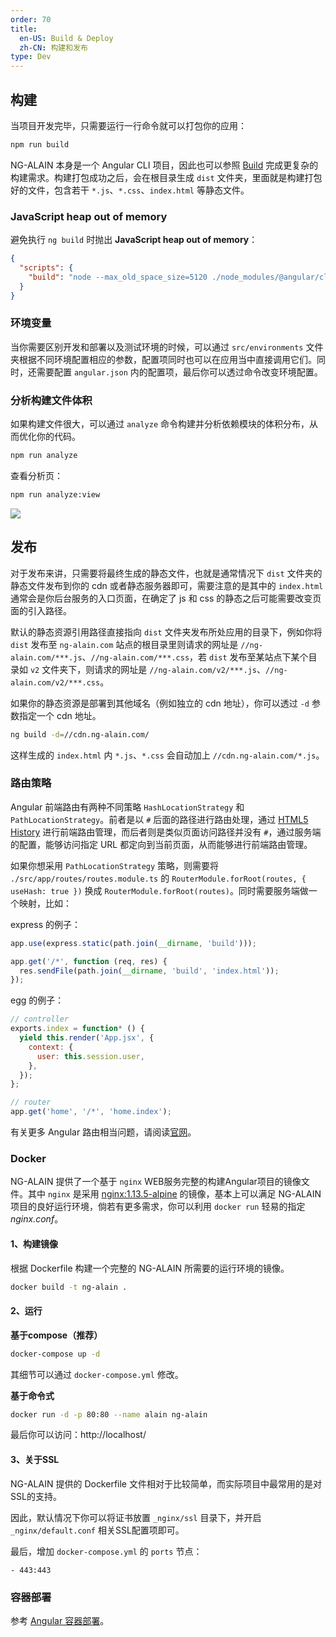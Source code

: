 ```yaml
---
order: 70
title:
  en-US: Build & Deploy
  zh-CN: 构建和发布
type: Dev
---
```


## 构建

当项目开发完毕，只需要运行一行命令就可以打包你的应用：

```bash
npm run build
```

NG-ALAIN 本身是一个 Angular CLI 项目，因此也可以参照 [Build](https://angular.io/cli/build) 完成更复杂的构建需求。构建打包成功之后，会在根目录生成 `dist` 文件夹，里面就是构建打包好的文件，包含若干 `*.js`、`*.css`、`index.html` 等静态文件。

### JavaScript heap out of memory

避免执行 `ng build` 时抛出 **JavaScript heap out of memory**：

```json
{
  "scripts": {
    "build": "node --max_old_space_size=5120 ./node_modules/@angular/cli/bin/ng build"
  }
}
```

### 环境变量

当你需要区别开发和部署以及测试环境的时候，可以通过 `src/environments` 文件夹根据不同环境配置相应的参数，配置项同时也可以在应用当中直接调用它们。同时，还需要配置 `angular.json` 内的配置项，最后你可以透过命令改变环境配置。

### 分析构建文件体积

如果构建文件很大，可以通过 `analyze` 命令构建并分析依赖模块的体积分布，从而优化你的代码。

```bash
npm run analyze
```

查看分析页：

```bash
npm run analyze:view
```

![](./assets/screenshot/bundle-size.png)

## 发布

对于发布来讲，只需要将最终生成的静态文件，也就是通常情况下 `dist` 文件夹的静态文件发布到你的 cdn 或者静态服务器即可，需要注意的是其中的 `index.html` 通常会是你后台服务的入口页面，在确定了 js 和 css 的静态之后可能需要改变页面的引入路径。

默认的静态资源引用路径直接指向 `dist` 文件夹发布所处应用的目录下，例如你将 `dist` 发布至 `ng-alain.com` 站点的根目录里则请求的网址是 `//ng-alain.com/***.js`、`//ng-alain.com/***.css`，若 `dist` 发布至某站点下某个目录如 `v2` 文件夹下，则请求的网址是 `//ng-alain.com/v2/***.js`、`//ng-alain.com/v2/***.css`。

如果你的静态资源是部署到其他域名（例如独立的 cdn 地址），你可以透过 `-d` 参数指定一个 cdn 地址。

```bash
ng build -d=//cdn.ng-alain.com/
```

这样生成的 `index.html` 内 `*.js`、`*.css` 会自动加上 `//cdn.ng-alain.com/*.js`。

### 路由策略

Angular 前端路由有两种不同策略 `HashLocationStrategy` 和 `PathLocationStrategy`。前者是以 `#` 后面的路径进行路由处理，通过 [HTML5 History](//developer.mozilla.org/en-US/docs/Web/API/History_API) 进行前端路由管理，而后者则是类似页面访问路径并没有 `#`，通过服务端的配置，能够访问指定 URL 都定向到当前页面，从而能够进行前端路由管理。

如果你想采用 `PathLocationStrategy` 策略，则需要将 `./src/app/routes/routes.module.ts` 的 `RouterModule.forRoot(routes, { useHash: true })` 换成 `RouterModule.forRoot(routes)`。同时需要服务端做一个映射，比如：

express 的例子：

```js
app.use(express.static(path.join(__dirname, 'build')));

app.get('/*', function (req, res) {
  res.sendFile(path.join(__dirname, 'build', 'index.html'));
});
```

egg 的例子：

```js
// controller
exports.index = function* () {
  yield this.render('App.jsx', {
    context: {
      user: this.session.user,
    },
  });
};

// router
app.get('home', '/*', 'home.index');
```

有关更多 Angular 路由相当问题，请阅读[官网](//angular.io/guide/router)。

### Docker

NG-ALAIN 提供了一个基于 `nginx` WEB服务完整的构建Angular项目的镜像文件。其中 `nginx` 是采用 [nginx:1.13.5-alpine](https://github.com/nginxinc/docker-nginx/blob/master/mainline/alpine/Dockerfile) 的镜像，基本上可以满足 NG-ALAIN 项目的良好运行环境，倘若有更多需求，你可以利用 `docker run` 轻易的指定 *nginx.conf*。

#### 1、构建镜像

根据 Dockerfile 构建一个完整的 NG-ALAIN 所需要的运行环境的镜像。

```bash
docker build -t ng-alain .
```

#### 2、运行

**基于compose（推荐）**

```bash
docker-compose up -d
```

其细节可以通过 `docker-compose.yml` 修改。

**基于命令式**

```bash
docker run -d -p 80:80 --name alain ng-alain
```

最后你可以访问：http://localhost/

#### 3、关于SSL

NG-ALAIN 提供的 Dockerfile 文件相对于比较简单，而实际项目中最常用的是对SSL的支持。

因此，默认情况下你可以将证书放置 `_nginx/ssl` 目录下，并开启 `_nginx/default.conf` 相关SSL配置项即可。

最后，增加 `docker-compose.yml` 的 `ports` 节点：

```
- 443:443
```

### 容器部署

参考 [Angular 容器部署](https://zhuanlan.zhihu.com/p/35688938)。
